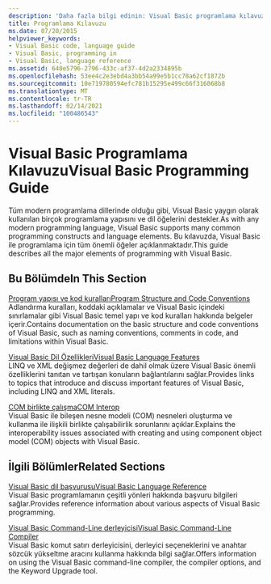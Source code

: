 ```yaml
---
description: 'Daha fazla bilgi edinin: Visual Basic programlama kılavuzu'
title: Programlama Kılavuzu
ms.date: 07/20/2015
helpviewer_keywords:
- Visual Basic code, language guide
- Visual Basic, programming in
- Visual Basic, language reference
ms.assetid: 640e5796-2796-433c-af37-4d2a2334895b
ms.openlocfilehash: 53ee4c2e3ebd4a3bb54a99e5b1cc78a62cf1872b
ms.sourcegitcommit: 10e719780594efc781b15295e499c66f316068b8
ms.translationtype: MT
ms.contentlocale: tr-TR
ms.lasthandoff: 02/14/2021
ms.locfileid: "100486543"
---
```

# <a name="visual-basic-programming-guide"></a><span data-ttu-id="28c6b-103">Visual Basic Programlama Kılavuzu</span><span class="sxs-lookup"><span data-stu-id="28c6b-103">Visual Basic Programming Guide</span></span>

<span data-ttu-id="28c6b-104">Tüm modern programlama dillerinde olduğu gibi, Visual Basic yaygın olarak kullanılan birçok programlama yapısını ve dil öğelerini destekler.</span><span class="sxs-lookup"><span data-stu-id="28c6b-104">As with any modern programming language, Visual Basic supports many common programming constructs and language elements.</span></span> <span data-ttu-id="28c6b-105">Bu kılavuzda, Visual Basic ile programlama için tüm önemli öğeler açıklanmaktadır.</span><span class="sxs-lookup"><span data-stu-id="28c6b-105">This guide describes all the major elements of programming with Visual Basic.</span></span>  
  
## <a name="in-this-section"></a><span data-ttu-id="28c6b-106">Bu Bölümde</span><span class="sxs-lookup"><span data-stu-id="28c6b-106">In This Section</span></span>  

 [<span data-ttu-id="28c6b-107">Program yapısı ve kod kuralları</span><span class="sxs-lookup"><span data-stu-id="28c6b-107">Program Structure and Code Conventions</span></span>](program-structure/program-structure-and-code-conventions.md)  
 <span data-ttu-id="28c6b-108">Adlandırma kuralları, koddaki açıklamalar ve Visual Basic içindeki sınırlamalar gibi Visual Basic temel yapı ve kod kuralları hakkında belgeler içerir.</span><span class="sxs-lookup"><span data-stu-id="28c6b-108">Contains documentation on the basic structure and code conventions of Visual Basic, such as naming conventions, comments in code, and limitations within Visual Basic.</span></span>  
  
 [<span data-ttu-id="28c6b-109">Visual Basic Dil Özellikleri</span><span class="sxs-lookup"><span data-stu-id="28c6b-109">Visual Basic Language Features</span></span>](language-features/index.md)  
 <span data-ttu-id="28c6b-110">LINQ ve XML değişmez değerleri de dahil olmak üzere Visual Basic önemli özelliklerini tanıtan ve tartışan konuların bağlantılarını sağlar.</span><span class="sxs-lookup"><span data-stu-id="28c6b-110">Provides links to topics that introduce and discuss important features of Visual Basic, including LINQ and XML literals.</span></span>  
  
 [<span data-ttu-id="28c6b-111">COM birlikte çalışma</span><span class="sxs-lookup"><span data-stu-id="28c6b-111">COM Interop</span></span>](com-interop/index.md)  
 <span data-ttu-id="28c6b-112">Visual Basic ile bileşen nesne modeli (COM) nesneleri oluşturma ve kullanma ile ilişkili birlikte çalışabilirlik sorunlarını açıklar.</span><span class="sxs-lookup"><span data-stu-id="28c6b-112">Explains the interoperability issues associated with creating and using component object model (COM) objects with Visual Basic.</span></span>  
  
## <a name="related-sections"></a><span data-ttu-id="28c6b-113">İlgili Bölümler</span><span class="sxs-lookup"><span data-stu-id="28c6b-113">Related Sections</span></span>  

 [<span data-ttu-id="28c6b-114">Visual Basic dil başvurusu</span><span class="sxs-lookup"><span data-stu-id="28c6b-114">Visual Basic Language Reference</span></span>](../language-reference/index.md)  
 <span data-ttu-id="28c6b-115">Visual Basic programlamanın çeşitli yönleri hakkında başvuru bilgileri sağlar.</span><span class="sxs-lookup"><span data-stu-id="28c6b-115">Provides reference information about various aspects of Visual Basic programming.</span></span>  
  
 [<span data-ttu-id="28c6b-116">Visual Basic Command-Line derleyicisi</span><span class="sxs-lookup"><span data-stu-id="28c6b-116">Visual Basic Command-Line Compiler</span></span>](../reference/command-line-compiler/index.md)  
 <span data-ttu-id="28c6b-117">Visual Basic komut satırı derleyicisini, derleyici seçeneklerini ve anahtar sözcük yükseltme aracını kullanma hakkında bilgi sağlar.</span><span class="sxs-lookup"><span data-stu-id="28c6b-117">Offers information on using the Visual Basic command-line compiler, the compiler options, and the Keyword Upgrade tool.</span></span>
